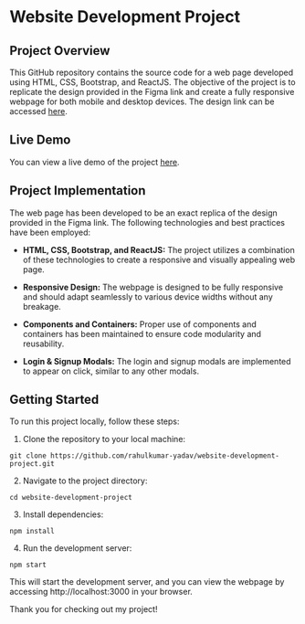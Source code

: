 # Website Development Project

## Project Overview

This GitHub repository contains the source code for a web page developed using HTML, CSS, Bootstrap, and ReactJS. The objective of the project is to replicate the design provided in the Figma link and create a fully responsive webpage for both mobile and desktop devices. The design link can be accessed [here](<https://www.figma.com/file/UdeH6M0qJgUS05xNwgunYZ/Groups---copy-(Copy)?type=design&node-id=0%3A1&mode=dev>).

## Live Demo

You can view a live demo of the project [here](https://website-development-project.netlify.app/).

## Project Implementation

The web page has been developed to be an exact replica of the design provided in the Figma link. The following technologies and best practices have been employed:

- **HTML, CSS, Bootstrap, and ReactJS:** The project utilizes a combination of these technologies to create a responsive and visually appealing web page.

- **Responsive Design:** The webpage is designed to be fully responsive and should adapt seamlessly to various device widths without any breakage.

- **Components and Containers:** Proper use of components and containers has been maintained to ensure code modularity and reusability.

- **Login & Signup Modals:** The login and signup modals are implemented to appear on click, similar to any other modals.

## Getting Started

To run this project locally, follow these steps:

1. Clone the repository to your local machine:

```
git clone https://github.com/rahulkumar-yadav/website-development-project.git
```

2. Navigate to the project directory:

```
cd website-development-project
```

3. Install dependencies:

```
npm install
```

4. Run the development server:

```
npm start
```

This will start the development server, and you can view the webpage by accessing http://localhost:3000 in your browser.

Thank you for checking out my project!
